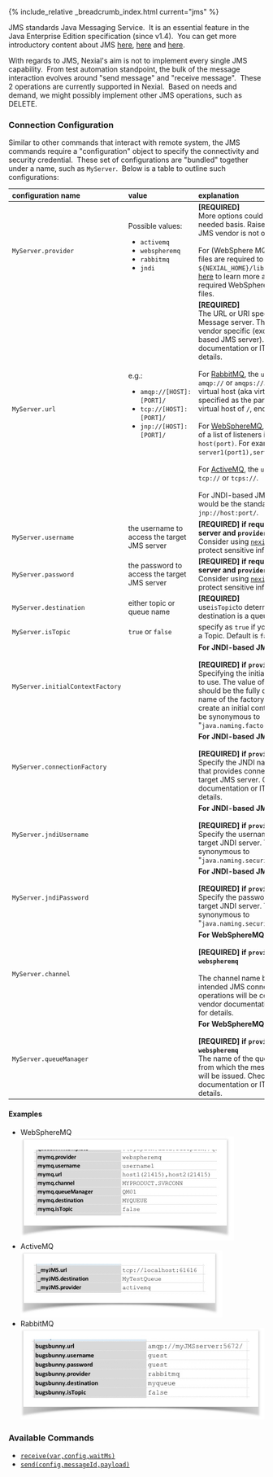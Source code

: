 {% include_relative _breadcrumb_index.html current="jms" %}


JMS standards Java Messaging Service.  It is an essential feature in the Java Enterprise Edition specification 
(since v1.4).  You can get more introductory content about JMS 
[here](https://dzone.com/articles/introduction-jms), [here](https://docs.oracle.com/javaee/6/tutorial/doc/bncdq.html)
and [here](https://en.wikipedia.org/wiki/Java_Message_Service).

With regards to JMS, Nexial's aim is not to implement every single JMS capability.  From test automation standpoint, 
the bulk of the message interaction evolves around "send message" and "receive message".  These 2 operations are 
currently supported in Nexial.  Based on needs and demand, we might possibly implement other JMS operations, such as 
DELETE.


### Connection Configuration
Similar to other commands that interact with remote system, the JMS commands require a "configuration" object to 
specify the connectivity and security credential.  These set of configurations are "bundled" together under a name, 
such as `MyServer`.  Below is a table to outline such configurations:

<table cellspacing="0" cellpadding="3" style="text-align:left; vertical-align:top">
<thead>
<tr>
<th nowrap="nowrap">configuration name</th>
<th>value</th>
<th>explanation</th>
</tr>
</thead>

<tbody>
<tr>
<td nowrap="nowrap">
<code>MyServer.provider</code>
</td>
<td nowrap="nowrap">
Possible values:<ul>
<li><code>activemq</code></li>
<li><code>webspheremq</code></li>
<li><code>rabbitmq</code></li>
<li><code>jndi</code></li>
</ul>
</td>
<td>
<b>[REQUIRED]</b><br/>
More options could be added on as-needed basis. Raise an 
<a href="https://github.com/nexiality/nexial-core/issues" class="external-link">issue</a> if your JMS vendor is not 
on this list.<br/>
<br/>
For <codewebspheremq</code> (WebSphere MQ), additional jar files are required to be added to the 
<code>${NEXIAL_HOME}/lib</code> directory.  Visit 
<a href="http://www-01.ibm.com/support/docview.wss?uid=swg21376217" class="external-link">here</a> to learn more about
the required WebSphere MQ client jar files.
</td>
</tr>

<tr>
<td nowrap="nowrap">
<code>MyServer.url</code>
</td>
<td>
e.g.:<ul>
<li><code>amqp://[HOST]:[PORT]/</code></li>
<li><code>tcp://[HOST]:[PORT]/</code></li>
<li><code>jnp://[HOST]:[PORT]/</code></li>
</ul>
</td>
<td>
<b>[REQUIRED]</b><br/>
The URL or URI specific to the target Message server. This is usually vendor specific (except for JNDI-based 
JMS server). Check product documentation or IT support for details.<br/>
<br/>
For <u>RabbitMQ</u>, the <code>url</code> starts with <code>amqp://</code> or <code>amqps://</code>. Note that the 
virtual host (aka virtual context) is specified as the part of the <code>url</code>. For a virtual host of 
<code>/</code>, end the <code>url</code> with <code>/</code>.<br/>
<br/>
For <u>WebSphereMQ</u>, the <code>url</code> consists of a list of listeners in the form of <code>host(port)</code>. 
For example, <code>server1(port1),server2(port2)</code>.<br/>
<br/>
For <u>ActiveMQ</u>, the <code>url</code> starts with <code>tcp://</code> or <code>tcps://</code>.<br/>
<br/>
For JNDI-based JMS server, the <code>url</code> would be the standard JNDI url - <code>jnp://host:port/</code>.
</td>
</tr>

<tr>
<td nowrap="nowrap">
<code>MyServer.username</code>
</td>
<td>
the username to access the target JMS server
</td>
<td>
<b>[REQUIRED] if required by JMS server and <code>provider</code> is not <code>jndi</code></b><br/>
Consider using <a href="../../tipsandtricks/nexialcrypt"><code>nexial-crypt</code></a> to protect sensitive information.
</td>
</tr>

<tr>
<td nowrap="nowrap">
<code>MyServer.password</code>
</td>
<td>
the password to access the target JMS server
</td>
<td>
<b>[REQUIRED] if required by JMS server and <code>provider</code> is not <code>jndi</code> </b><br/>
Consider using <a href="../../tipsandtricks/nexialcrypt"><code>nexial-crypt</code></a> to protect sensitive information.
</td>
</tr>

<tr>
<td nowrap="nowrap">
<code>MyServer.destination</code>
</td>
<td>
either topic or queue name
</td>
<td>
<b>[REQUIRED]</b><br/>
use<code>isTopic</code>to determine if this destination is a queue or a topic.
</td>
</tr>

<tr>
<td nowrap="nowrap">
<code>MyServer.isTopic</code>
</td>
<td>
<code>true</code> or <code>false</code> 
</td>
<td>
specify as <code>true</code> if your destination is a Topic. Default is <code>false</code>.
</td>
</tr>

<tr>
<td nowrap="nowrap">
<code>MyServer.initialContextFactory</code>
</td>
<td>
</td>
<td>
<b>For JNDI-based JMS access only.</b><br/>
<br/>
<b>[REQUIRED] if <code>provider</code> is <code>jndi</code></b><br/>
Specifying the initial context factory to use. The value of the property should be the fully qualified class 
name of the factory class that will create an initial context. This would be synonymous to 
"<code>java.naming.factory.initial</code>".
</td>
</tr>

<tr>
<td nowrap="nowrap">
<code>MyServer.connectionFactory</code>
</td>
<td>
</td>
<td>
<b>For JNDI-based JMS access only.</b><br/>
<br/>
<b>[REQUIRED] if <code>provider</code> is <code>jndi</code></b><br/>
Specify the JNDI name of the object that provides connection to the target JMS server. Consult vendor 
documentation or IT Support for details.
</td>
</tr>

<tr>
<td nowrap="nowrap">
<code>MyServer.jndiUsername</code>
</td>
<td>
</td>
<td>
<b>For JNDI-based JMS access only.</b><br/>
<br/>
<b>[REQUIRED] if <code>provider</code> is <code>jndi</code></b><br/>
Specify the username to access the target JNDI server. This would be synonymous to 
"<code>java.naming.security.principal</code>".
</td>
</tr>

<tr>
<td nowrap="nowrap">
<code>MyServer.jndiPassword</code>
</td>
<td>
</td>
<td>
<b>For JNDI-based JMS access only.</b><br/>
<br/>
<b>[REQUIRED] if <code>provider</code> is <code>jndi</code></b><br/>
Specify the password to access the target JNDI server. This would be synonymous to 
"<code>java.naming.security.credentials</code>".
</td>
</tr>

<tr>
<td nowrap="nowrap">
<code>MyServer.channel</code>
</td>
<td>
</td>
<td>
<b>For WebSphereMQ access only.</b><br/>
<br/>
<b>[REQUIRED] if <code>provider</code> is <code>webspheremq</code></b><br/>
<br/>
The channel name by which the intended JMS connections and operations will be connected. Check vendor 
documentation or IT Support for details.
</td>
</tr>

<tr>
<td nowrap="nowrap">
<code>MyServer.queueManager</code>
</td>
<td>
</td>
<td>
<b>For WebSphereMQ access only.</b><br/>
<br/>
<b>[REQUIRED] if <code>provider</code> is <code>webspheremq</code></b><br/>
The name of the queue manager from which the message operations will be issued. Check vendor documentation or 
IT Support for details.
</td>
</tr>
</tbody>
</table>

#### Examples
- WebSphereMQ<br/>
  ![](image/jms_01.png)
- ActiveMQ<br/>
  ![](image/jms_02.png)
- RabbitMQ<br/>
  ![](image/jms_03.png)


### Available Commands
- [`receive(var,config,waitMs)`](receive(var,config,waitMs))
- [`send(config,messageId,payload)`](send(config,messageId,payload))